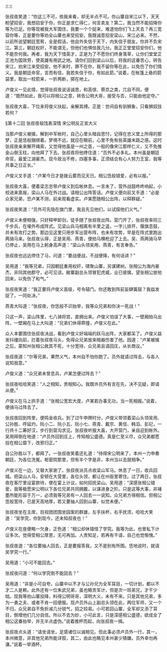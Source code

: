     三三 

   张叔夜笑道：“你这三不可，依我来看，却无半点不可。你山寨自宋江以下，天天盼望招安，我想招安于你，你正是求仁得仁，何言卖友？第二，我当然不能招降你等为已足。你等现被我大军围住，我要一个个捉来，难道怕你们飞上天去？再三宽容你等，正是要你等劝全山寨也来受招安。我既诚意招安梁山，宋江必来。不然，以前所说望朝廷宽宥，全是假话，他自外失信于天下，内失信于朋友，你并不负宋江。第三，朝廷权奸，不能谓无，但他们也惧怯我几分。我正正堂堂招安你们，他不能奈何我。再者，我为天下惜英才，正是为了不愿你们终身落草，让你们堂堂正正池为国效劳，使英雄有用武之地。请你们回到梁山以后，将我的这番苦心，转告宋江，劝宋江来受招安。他不来时，罪不在你，我不留你等在此，以免伤了你们情义。我是朝廷命官，言而有信，我若失信于你，有如此箭。”说着，在帐篷上悬的箭袋里，取出一校箭来，一折两断，掷在地上。

   卢俊义一见此情，觉得张叔夜说话诚恳，和高俅、蔡京之类，兀自不同，便道：“既然如此，我可以将相公之意，转告公明大哥，接受与否，只能由他定夺。”

   张叔夜大喜，下位来将俊义扶起，亲解其缚。正是：世间自有驯狮象，只看狮奴技若何？

   §第十二回 张叔夜祖饯表深情  宋公明反正宣大义

   当那卢俊义被擒，解到中军帐时，自己心里头暗自思忖，记得在忠义堂上所得的那梦，正是恁般捆绑着。梦境不远，就应在眼前，心里不免有些英雄末路之感。这时张叔夜亲来解开绳索，又觉得他虽是一州之首，一般的像宋江那样仁义，又不免推金山倒玉柱，向他拜了下去。张叔夜将他搀住道：“员外不必多礼。本州虽是朝廷命官，最爱江湖豪杰。现今政治不修，四塞多事，正须结合有心人努力王室，我等共事之日正长。”

   卢俊义叉手道：“卢某今日才是拨云雾而见天日。相公恁般错爱，必有以报。”

   张叔夜大喜，便着梁志忠带卢俊义到后帐休息。一言未了，营外战鼓咚咚响起，小校进来禀报，梁山人马在外讨战。请相公出阵答话。卢俊义便向前叉手道：“必是众家兄弟，恐卢某不测，前来观看虚实。卢某愿随相公出阵，以释群疑。”

   张叔夜笑道：“员外可先隐在旗门里，我且先见他们，以试探他们义气。”

   卢俊义未便相强，只好释甲卸剑，徒手随了张叔夜出阵。营门开了，张叔夜率同三千步兵，在壕外布成阵式。见梁山兵马相离有半里之遥，一字儿排开、偃旗息鼓，并未有攻打之势。那边见这里只用步军出营布阵，也未有攻势，早是在阵式里跑出两骑马来。张叔夜认得，正是吴用、燕青，便拍马横枪迎了上去。吴、燕两骑马早已停止，吴用在马上躬身高声道：“梁山头领吴用、燕青，有言奉告。”

   张叔夜也远远停住了马，问道：“要战便战，不战便降，有何话讲？”

   吴用道：“我等兄弟，只因朝廷重用权奸，啸聚山寨，另谋建树。张相公为海内豪杰，非同其他郡守，必可见谅。敝寨副总头领冒犯虎威，业已彼擒，望张相公放他回来，以免伤了和气。”

   张叔夜笑道：“我正要将卢俊义首级，号令辕门。你还敢到阵前妄肆簧鼓？我益发捉了，一同处决。”

   燕青大叫道：“张叔夜，你恁般不识抬举，我等众兄弟和你决一死战！”

   只这一声，梁山阵里，七八骑将宫，直拥出来。卢俊义怕误了大事，一壁厢拍马出阵，一壁厢在马上大叫道：“兄弟们休得莽撞，卢俊义在此。”

   众人本要围住张叔夜决战，看到卢俊义好端端的跃马出阵，大家都呆了。卢俊义益发抖缰向前，拦着张叔夜马头，免得众兄弟放来暗器伤害了他。因道：“卢某被擒之后，蒙知州张相公赦其不死，十分宽待，众兄弟且请回庄，从长商议。”

   张叔夜道：“尔等兄弟，果然义气，本州自不怕你跑了。员外就请过阵去，与各人说知我意。”

   卢俊义道：“众兄弟未曾息兵，卢某怎便过阵去？”

   张叔夜哈哈笑道：“人之相知，贵相知心。我既许员外有言在先，决不见疑，即请从便。”

   卢俊义在马上拱手道：“张相公宽宏大度，卢某若办事无功，当一死相报。”说着，便骑马过阵去了。

   张叔夜回到阵里，便鸣金收兵。到了过午申牌时分，卢俊义带领着梁山头领吴用、公孙胜、呼延灼，阮小二、阮小五、阮小七、燕青、戴宗、黄信、韩滔、彭玘，一行共十二筹好汉，步行到营沟求见。张叔夜听报大喜，大开营门，亲自迎到帐外。吴用拜倒在地道：“卢员外回到庄上，传知相公盛德。真是仁至义尽，众兄弟都愿投在相公靡下，改邪归正。”

   自公孙胜以下，都拜了。一张叔夜笑着还礼道：“待得宋公明来了，本州一力申奏朝廷，为各位洗冤。枢密院那里，但有半个字是非，本州当以去就相争。”

   卢俊义在一边，又替大家谢了。张叔夜派员点收梁山军马。休息了一日，收兵回城。把梁山人马，安顿在大营里，各位头领，都让在州衙里寄住。过了两日，张叔夜在客厅里设宴款待，便在宴上计议，如何招抚梁山。吴用道：“深感张相公错爱，我等极愿宋公明以下各位兄弟共同拥戴，以谋进身之阶。只是这等大事，非褚墨所能形容于万一，必须我等兄弟有一人回去一一说知。众兄弟方得相信。但相公恁般宽待，已是天高地厚，若又要抽人回到山寨，似觉未便。”

   张叔夜坐在主席，目视团团围坐园案的群雄，左手扶杯，右手抚须，哈哈大笑道：“吴学究，你到现今，还未知叔夜也！”

   卢俊义在座便略一欠身，正色道：“相公却休错怪了学究。我等为此，也曾私下计议多次。觉得受相公厚恩，无可再加。人贵知足，若再有干请，自己也觉惭愧。”

   张叔夜道：“各位要抽人回去，正是要报答我，又不是别有所图。恁地说时，就请吴学究一行。”

   吴用道：“小可不能回去。”

   张叔夜问道：“何以学究倒不能回去？”

   吴用道：“非是小可自夸。山寨中以不才与公孙兄为全军耳目，一切计划，都以不才二人是赖。此外还有一位朱武兄弟，虽也略贡军计，但是次一班弟兄，才干少绌。现我等劝山寨投降，料得公明哥哥，深明大义，未有不来。只是其他兄弟，多为一勇之夫、或者不肯一招便服。现卢员外山上副总头领在此，两位军师，又一个不归，众兄弟自不免折减几分锐气，招之较易。小可若回山寨，全军却又添了耳目，倒增他们几分自信。所以不去为妙，小可此言，只是深感相公盛德，欲成全了相公这番抬举，并无半点虚伪。”说着推杯而起，向张叔夜一揖。

   张叔夜点头道：“请坐请坐，足感诸位以诚相见。但此事必须卢员外一行，其一，本州微意，非其他兄弟所能详叙，其二，由此也略见本州甚少猜嫌。员外幸勿再谦。”说着一举酒杯。

